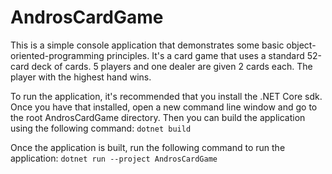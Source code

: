 # AndrosCardGame
This is a simple console application that demonstrates some basic object-oriented-programming principles. It's a card game that uses a standard 52-card deck of cards. 5 players and one dealer are given 2 cards each. The player with the highest hand wins.

To run the application, it's recommended that you install the .NET Core sdk. Once you have that installed, open a new command line window and go to the root AndrosCardGame directory. Then you can build the application using the following command:
`dotnet build`

Once the application is built, run the following command to run the application:
`dotnet run --project AndrosCardGame`
